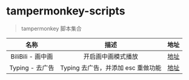 # tampermonkey-scripts

> tampermonkey 脚本集合

| 名称 | 描述 | 地址 |
| :-: | :-: | :-: |
| BiliBili - 画中画 | 开启画中画模式播放 | [地址](https://52cik.github.io/tampermonkey-scripts/declarations/bili-picture-in-picture.md) |
| Typing - 去广告 | Typing 去广告，并添加 esc 重做功能 | [地址](https://52cik.github.io/tampermonkey-scripts/declarations/typing.com.md) |
